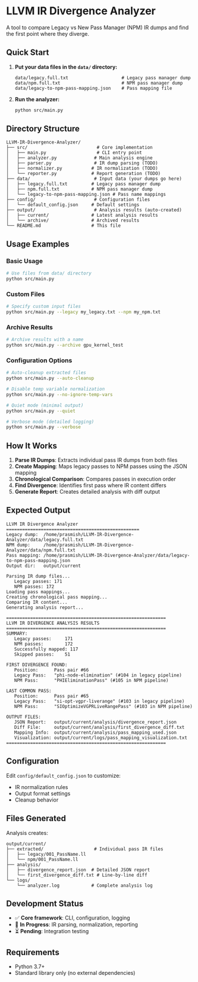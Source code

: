 # LLVM IR Divergence Analyzer

A tool to compare Legacy vs New Pass Manager (NPM) IR dumps and find the first point where they diverge.

## Quick Start

1. **Put your data files in the `data/` directory:**
   ```
   data/legacy.full.txt                    # Legacy pass manager dump
   data/npm.full.txt                       # NPM pass manager dump  
   data/legacy-to-npm-pass-mapping.json    # Pass mapping file
   ```

2. **Run the analyzer:**
   ```bash
   python src/main.py
   ```

## Directory Structure

```
LLVM-IR-Divergence-Analyzer/
├── src/                          # Core implementation
│   ├── main.py                   # CLI entry point
│   ├── analyzer.py              # Main analysis engine
│   ├── parser.py                # IR dump parsing (TODO)
│   ├── normalizer.py           # IR normalization (TODO)
│   └── reporter.py             # Report generation (TODO)
├── data/                        # Input data (your dumps go here)
│   ├── legacy.full.txt         # Legacy pass manager dump
│   ├── npm.full.txt            # NPM pass manager dump
│   └── legacy-to-npm-pass-mapping.json # Pass name mappings
├── config/                      # Configuration files
│   └── default_config.json     # Default settings
├── output/                      # Analysis results (auto-created)
│   ├── current/                # Latest analysis results
│   └── archive/                # Archived results
└── README.md                   # This file
```

## Usage Examples

### Basic Usage
```bash
# Use files from data/ directory
python src/main.py
```

### Custom Files
```bash
# Specify custom input files
python src/main.py --legacy my_legacy.txt --npm my_npm.txt
```

### Archive Results
```bash
# Archive results with a name
python src/main.py --archive gpu_kernel_test
```

### Configuration Options
```bash
# Auto-cleanup extracted files
python src/main.py --auto-cleanup

# Disable temp variable normalization
python src/main.py --no-ignore-temp-vars

# Quiet mode (minimal output)
python src/main.py --quiet

# Verbose mode (detailed logging)
python src/main.py --verbose
```

## How It Works

1. **Parse IR Dumps**: Extracts individual pass IR dumps from both files
2. **Create Mapping**: Maps legacy passes to NPM passes using the JSON mapping
3. **Chronological Comparison**: Compares passes in execution order
4. **Find Divergence**: Identifies first pass where IR content differs
5. **Generate Report**: Creates detailed analysis with diff output

## Expected Output

```
LLVM IR Divergence Analyzer
==================================================
Legacy dump:  /home/prasmish/LLVM-IR-Divergence-Analyzer/data/legacy.full.txt
NPM dump:     /home/prasmish/LLVM-IR-Divergence-Analyzer/data/npm.full.txt
Pass mapping: /home/prasmish/LLVM-IR-Divergence-Analyzer/data/legacy-to-npm-pass-mapping.json
Output dir:   output/current

Parsing IR dump files...
   Legacy passes: 171
   NPM passes: 172
Loading pass mappings...
Creating chronological pass mapping...
Comparing IR content...
Generating analysis report...

============================================================
LLVM IR DIVERGENCE ANALYSIS RESULTS
============================================================
SUMMARY:
   Legacy passes:     171
   NPM passes:        172
   Successfully mapped: 117
   Skipped passes:    51

FIRST DIVERGENCE FOUND:
   Position:      Pass pair #66
   Legacy Pass:   "phi-node-elimination" (#104 in legacy pipeline)
   NPM Pass:      "PHIEliminationPass" (#105 in NPM pipeline)

LAST COMMON PASS:
   Position:      Pass pair #65
   Legacy Pass:   "si-opt-vgpr-liverange" (#103 in legacy pipeline)
   NPM Pass:      "SIOptimizeVGPRLiveRangePass" (#103 in NPM pipeline)

OUTPUT FILES:
   JSON Report:   output/current/analysis/divergence_report.json
   Diff File:     output/current/analysis/first_divergence_diff.txt
   Mapping Info:  output/current/analysis/pass_mapping_used.json
   Visualization: output/current/logs/pass_mapping_visualization.txt
============================================================
```

## Configuration

Edit `config/default_config.json` to customize:
- IR normalization rules
- Output format settings
- Cleanup behavior

## Files Generated

Analysis creates:
```
output/current/
├── extracted/                   # Individual pass IR files
│   ├── legacy/001_PassName.ll
│   └── npm/001_PassName.ll  
├── analysis/
│   ├── divergence_report.json  # Detailed JSON report
│   └── first_divergence_diff.txt # Line-by-line diff
└── logs/
    └── analyzer.log            # Complete analysis log
```

## Development Status

- ✅ **Core framework**: CLI, configuration, logging
- 🔄 **In Progress**: IR parsing, normalization, reporting  
- ⏳ **Pending**: Integration testing

## Requirements

- Python 3.7+
- Standard library only (no external dependencies)

